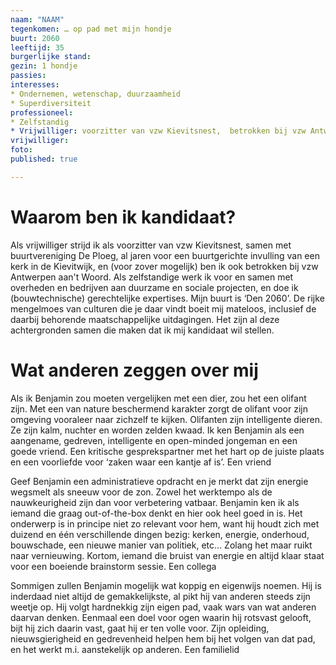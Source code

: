 ```yaml
---
naam: "NAAM"
tegenkomen: … op pad met mijn hondje
buurt: 2060
leeftijd: 35
burgerlijke stand:
gezin: 1 hondje
passies:
interesses: 
* Ondernemen, wetenschap, duurzaamheid
* Superdiversiteit
professioneel:
* Zelfstandig
* Vrijwilliger: voorzitter van vzw Kievitsnest,  betrokken bij vzw Antwerpen aan't Woord
vrijwilliger:
foto:
published: true

---
```

# Waarom ben ik kandidaat?
Als vrijwilliger strijd ik als voorzitter van vzw Kievitsnest, samen met buurtvereniging De Ploeg, al jaren voor een buurtgerichte invulling van een kerk in de Kievitwijk, en (voor zover mogelijk) ben ik ook betrokken bij vzw Antwerpen aan't Woord. Als zelfstandige werk ik voor en samen met overheden en bedrijven aan duurzame en sociale projecten, en doe ik (bouwtechnische) gerechtelijke expertises. Mijn buurt is ‘Den 2060’. De rijke mengelmoes van culturen die je daar vindt boeit mij mateloos, inclusief de daarbij behorende maatschappelijke uitdagingen. Het zijn al deze achtergronden samen die maken dat ik mij kandidaat wil stellen.


# Wat anderen zeggen over mij
Als ik Benjamin zou moeten vergelijken met een dier, zou het een olifant zijn. Met een van nature beschermend karakter zorgt de olifant voor zijn omgeving vooraleer naar zichzelf te kijken. Olifanten zijn intelligente dieren. Ze zijn kalm, nuchter en worden zelden kwaad. Ik ken Benjamin als een aangename, gedreven, intelligente en open-minded jongeman en een goede vriend. Een kritische gesprekspartner met het hart op de juiste plaats en een voorliefde voor ‘zaken waar een kantje af is’.  Een vriend


Geef Benjamin een administratieve opdracht en je merkt dat zijn energie wegsmelt als sneeuw voor de zon. Zowel het werktempo als de nauwkeurigheid zijn dan voor verbetering vatbaar. Benjamin ken ik als iemand die graag out-of-the-box denkt en hier ook heel goed in is. Het onderwerp is in principe niet zo relevant voor hem, want hij houdt zich met duizend en één verschillende dingen bezig: kerken, energie, onderhoud, bouwschade, een nieuwe manier van politiek, etc... Zolang het maar ruikt naar vernieuwing. Kortom, iemand die bruist van energie en altijd klaar staat voor een boeiende brainstorm sessie.  Een collega


Sommigen zullen Benjamin mogelijk wat koppig en eigenwijs noemen. Hij is inderdaad niet altijd de gemakkelijkste, al pikt hij van anderen steeds zijn weetje op. Hij volgt hardnekkig zijn eigen pad, vaak wars van wat anderen daarvan denken. Eenmaal een doel voor ogen waarin hij rotsvast gelooft, bijt hij zich daarin vast, gaat hij er ten volle voor. Zijn opleiding, nieuwsgierigheid en gedrevenheid helpen hem bij het volgen van dat pad, en het werkt m.i. aanstekelijk op anderen.  Een familielid




